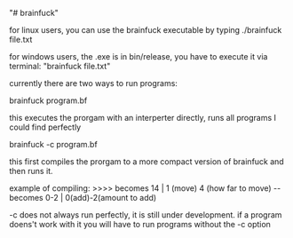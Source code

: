 "# brainfuck" 

for linux users, you can use the brainfuck executable by typing ./brainfuck file.txt

for windows users, the .exe is in bin/release, you have to execute it via terminal: "brainfuck file.txt"


currently there are two ways to run programs:

brainfuck program.bf

  this executes the prorgam with an interperter directly, runs all programs I could find perfectly
  
brainfuck -c program.bf

  this first compiles the prorgam to a more compact version of brainfuck and then runs it.
  
  example of compiling: >>>> becomes 14 | 1 (move) 4 (how far to move)
  -- becomes 0-2 | 0(add)-2(amount to add)
  
  -c does not always run perfectly, it is still under development. if a program doens't work with it you will have to run programs without the -c option

